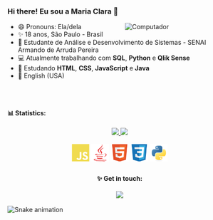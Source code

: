 ### Hi there! Eu sou a Maria Clara 🌻
<img src="https://media.discordapp.net/attachments/749429025088471083/1076244634990293102/Design_sem_nome.png" min-width="240px" max-width="240px" width="240px" align="right" alt="Computador">

- 😄 Pronouns: Ela/dela
- ✨ 18 anos, São Paulo - Brasil 
- 🌱 Estudante de Análise e Desenvolvimento de Sistemas - SENAI Armando de Arruda Pereira
- 💻 Atualmente trabalhando com  **SQL**, **Python** e **Qlik Sense** 
- 📖 Estudando **HTML**, **CSS**, **JavaScript** e **Java**
- 💬 English (USA)
</div>

##
<br>


#### 📊  Statistics:
<div align="center">
  <a href="https://github.com/clarawox">
    <img height="125em" src="https://github-readme-stats.vercel.app/api?username=clarawox&show_icons=true&theme=dracula&include_commits=true"/>
  </a>

  <a href="https://github.com/clarawox">
    <img height="125em" src="https://github-readme-stats.vercel.app/api/top-langs/?username=clarawox&layout=compact&langs_count=8&theme=dracula"/>
  </a>
  
  <div style="display: inline_block"><br>
  <img align="center" alt="Clara-Js" height="40" width="40" src="https://raw.githubusercontent.com/devicons/devicon/master/icons/javascript/javascript-plain.svg">
  <img align="center" alt="Clara-Java" height="40" width="40" src="https://github.com/devicons/devicon/blob/1119b9f84c0290e0f0b38982099a2bd027a48bf1/icons/java/java-plain.svg">
  <img align="center" alt="Clara-HTML" height="40" width="40" src="https://raw.githubusercontent.com/devicons/devicon/master/icons/html5/html5-original.svg">
  <img align="center" alt="Clara-CSS" height="40" width="40" src="https://raw.githubusercontent.com/devicons/devicon/master/icons/css3/css3-original.svg">
  <img align="center" alt="Clara-Python" height="40" width="40" src="https://raw.githubusercontent.com/devicons/devicon/master/icons/python/python-original.svg">
  </div>
</div>

##

<div align="center">

#### ✨ Get in touch:

<a align="middle" href="https://www.linkedin.com/in/maria-clara-silva-a49b04221" target="_blank"><img src="https://img.shields.io/badge/-LinkedIn-%230077B5?style=for-the-badge&logo=linkedin&logoColor=white" target="_blank"></a> 
</div>

</div>

![Snake animation](https://github.com/clarawox/clarawox/blob/output/github-contribution-grid-snake.svg)
